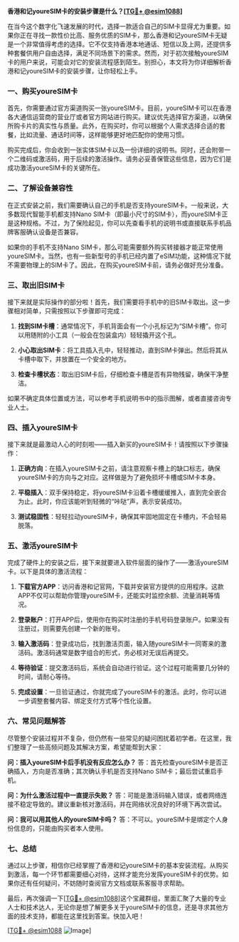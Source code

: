 **香港和记youreSIM卡的安装步骤是什么？[[TG💪+ @esim1088](https://t.me/s/esim1088)]**

在当今这个数字化飞速发展的时代，选择一款适合自己的SIM卡显得尤为重要。如果你正在寻找一款性价比高、服务优质的SIM卡，那么香港和记youreSIM卡无疑是一个非常值得考虑的选择。它不仅支持香港本地通话、短信以及上网，还提供多种套餐供用户自由选择，满足不同场景下的需求。然而，对于初次接触youreSIM卡的用户来说，可能会对它的安装流程感到陌生。别担心，本文将为你详细解析香港和记youreSIM卡的安装步骤，让你轻松上手。

### 一、购买youreSIM卡

首先，你需要通过官方渠道购买一张youreSIM卡。目前，youreSIM卡可以在香港各大通信运营商的营业厅或者官方网站进行购买。建议优先选择官方渠道，以确保所购卡片的真实性与质量。此外，在购买时，你可以根据个人需求选择合适的套餐，比如流量、通话时间等，这样能够更好地匹配你的使用习惯。

购买完成后，你会收到一张实体SIM卡以及一份详细的说明书。同时，还会附带一个二维码或激活码，用于后续的激活操作。请务必妥善保管这些信息，因为它们是成功激活youreSIM卡的关键所在。

### 二、了解设备兼容性

在正式安装之前，我们需要确认自己的手机是否支持youreSIM卡。一般来说，大多数现代智能手机都支持Nano SIM卡（即最小尺寸的SIM卡），而youreSIM卡正是这种规格。不过，为了保险起见，你可以先查看手机的说明书或直接联系手机品牌客服确认设备是否兼容。

如果你的手机不支持Nano SIM卡，那么可能需要额外购买转接器才能正常使用youreSIM卡。当然，也有一些新型号的手机已经内置了eSIM功能，这种情况下就不需要物理上的SIM卡了。因此，在购买youreSIM卡前，请务必做好充分准备。

### 三、取出旧SIM卡

接下来就是实际操作的部分啦！首先，我们需要将手机中的旧SIM卡取出。这一步骤相对简单，只需按照以下步骤即可完成：

1. **找到SIM卡槽**：通常情况下，手机背面会有一个小孔标记为“SIM卡槽”。你可以用随附的小工具（一般会在包装盒内）轻轻撬开这个孔。
   
2. **小心取出SIM卡**：将工具插入孔中，轻轻推动，直到SIM卡弹出。然后将其从卡槽中取下，并放置在一个安全的地方。

3. **检查卡槽状态**：取出旧SIM卡后，仔细检查卡槽是否有异物残留，确保干净整洁。

如果不确定具体位置或方法，可以参考手机说明书中的指示图解，或者直接咨询专业人士。

### 四、插入youreSIM卡

接下来就是最激动人心的时刻啦——插入新买的youreSIM卡！请按照以下步骤操作：

1. **正确方向**：在插入youreSIM卡之前，请注意观察卡槽上的缺口标志，确保youreSIM卡的方向与之对应。这样做是为了避免损坏卡槽或SIM卡本身。

2. **平稳插入**：双手保持稳定，将youreSIM卡沿着卡槽缓缓推入，直到完全嵌合为止。此时，你应该能听到轻微的“咔哒”声，表示安装成功。

3. **测试稳固性**：轻轻拉动youreSIM卡，确保其牢固地固定在卡槽内，不会轻易脱落。

### 五、激活youreSIM卡

完成了硬件上的安装之后，接下来就要进入软件层面的操作了——激活youreSIM卡。以下是具体的激活流程：

1. **下载官方APP**：访问香港和记官网，下载并安装官方提供的应用程序。这款APP不仅可以帮助你管理youreSIM卡，还能实时监控余额、流量消耗等情况。

2. **登录账户**：打开APP后，使用你在购买时注册的手机号码登录账户。如果没有注册过，则需要先创建一个新的账号。

3. **输入激活码**：登录成功后，找到激活页面，输入随youreSIM卡一同寄来的激活码。激活码通常是数字组合的形式，务必核对无误后再提交。

4. **等待验证**：提交激活码后，系统会自动进行验证。这个过程可能需要几分钟的时间，请耐心等待。

5. **完成设置**：一旦验证通过，你就完成了youreSIM卡的激活。此时，你可以进一步调整套餐内容、绑定支付方式等个性化设置。

### 六、常见问题解答

尽管整个安装过程并不复杂，但仍然有一些常见的疑问困扰着初学者。在这里，我们整理了一些高频问题及其解决方案，希望能帮到大家：

**问：插入youreSIM卡后手机没有反应怎么办？**
答：首先检查youreSIM卡是否正确插入，方向是否准确；其次确认手机是否支持Nano SIM卡；最后尝试重启手机。

**问：为什么激活过程中一直提示失败？**
答：可能是激活码输入错误，或者网络连接不稳定导致的。建议重新核对激活码，并在网络状况良好的环境下再次尝试。

**问：我可以用其他人的youreSIM卡吗？**
答：不可以。youreSIM卡是绑定个人身份信息的，只能由购买者本人使用。

### 七、总结

通过以上步骤，相信你已经掌握了香港和记youreSIM卡的基本安装流程。从购买到激活，每一个环节都需要细心对待，这样才能充分发挥youreSIM卡的优势。如果你还有任何疑问，不妨随时查阅官方文档或联系客服寻求帮助。

最后，再次强调一下[[TG💪+ @esim1088](https://t.me/s/esim1088)]这个宝藏群组，里面汇聚了大量的专业人士和技术达人，无论你是想了解更多关于youreSIM卡的信息，还是寻求其他方面的技术支持，都能在这里找到答案。快加入吧！

[[TG💪+ @esim1088](https://t.me/s/esim1088) ![Image](https://i.postimg.cc/4NQfJmqS/Snipaste-2025-05-13-00-14-12.png)]